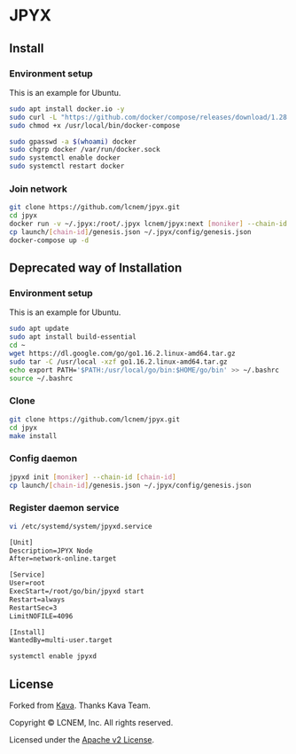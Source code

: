 # JPYX

## Install

### Environment setup

This is an example for Ubuntu.

```bash
sudo apt install docker.io -y
sudo curl -L "https://github.com/docker/compose/releases/download/1.28.4/docker-compose-$(uname -s)-$(uname -m)" -o /usr/local/bin/docker-compose
sudo chmod +x /usr/local/bin/docker-compose

sudo gpasswd -a $(whoami) docker
sudo chgrp docker /var/run/docker.sock
sudo systemctl enable docker
sudo systemctl restart docker
```

### Join network

```bash
git clone https://github.com/lcnem/jpyx.git
cd jpyx
docker run -v ~/.jpyx:/root/.jpyx lcnem/jpyx:next [moniker] --chain-id [chain-id]
cp launch/[chain-id]/genesis.json ~/.jpyx/config/genesis.json
docker-compose up -d
```

## Deprecated way of Installation

### Environment setup

This is an example for Ubuntu.

```bash
sudo apt update
sudo apt install build-essential
cd ~
wget https://dl.google.com/go/go1.16.2.linux-amd64.tar.gz
sudo tar -C /usr/local -xzf go1.16.2.linux-amd64.tar.gz
echo export PATH='$PATH:/usr/local/go/bin:$HOME/go/bin' >> ~/.bashrc
source ~/.bashrc
```

### Clone

```bash
git clone https://github.com/lcnem/jpyx.git
cd jpyx
make install
```

### Config daemon

```bash
jpyxd init [moniker] --chain-id [chain-id]
cp launch/[chain-id]/genesis.json ~/.jpyx/config/genesis.json
```

### Register daemon service

```bash
vi /etc/systemd/system/jpyxd.service
```

```txt
[Unit]
Description=JPYX Node
After=network-online.target

[Service]
User=root
ExecStart=/root/go/bin/jpyxd start
Restart=always
RestartSec=3
LimitNOFILE=4096

[Install]
WantedBy=multi-user.target
```

```bash
systemctl enable jpyxd
```

## License

Forked from [Kava](github.com/Kava-Labs/kava).
Thanks Kava Team.

Copyright © LCNEM, Inc. All rights reserved.

Licensed under the [Apache v2 License](LICENSE.md).
